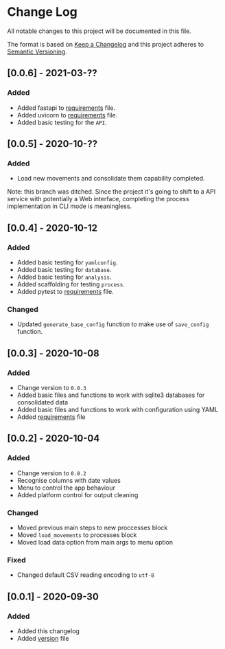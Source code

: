 
# Change Log
All notable changes to this project will be documented in this file.
 
The format is based on [Keep a Changelog](http://keepachangelog.com/)
and this project adheres to [Semantic Versioning](http://semver.org/).

## [0.0.6] - 2021-03-??

### Added

- Added fastapi to [requirements](./requirements.txt) file.
- Added uvicorn to [requirements](./requirements.txt) file.
- Added basic testing for the `API`.

## [0.0.5] - 2020-10-??
 
### Added

- Load new movements and consolidate them capability completed.

Note: this branch was ditched. Since the project it's going to shift to a API service with potentially a Web interface, completing the process implementation in CLI mode is meaningless.

## [0.0.4] - 2020-10-12
 
### Added

- Added basic testing for `yamlconfig`.
- Added basic testing for `database`.
- Added basic testing for `analysis`.
- Added scaffolding for testing `process`.
- Added pytest to [requirements](./requirements.txt) file.

### Changed

- Updated `generate_base_config` function to make use of `save_config` function.

## [0.0.3] - 2020-10-08
 
### Added

- Change version to `0.0.3`
- Added basic files and functions to work with sqlite3 databases for consolidated data
- Added basic files and functions to work with configuration using YAML
- Added [requirements](./requirements.txt) file

## [0.0.2] - 2020-10-04
 
### Added

- Change version to `0.0.2`
- Recognise columns with date values
- Menu to control the app behaviour
- Added platform control for output cleaning
   
### Changed

- Moved previous main steps to new proccesses block
- Moved `load_movements` to processes block
- Moved load data option from main args to menu option
 
### Fixed

- Changed default CSV reading encoding to `utf-8`

## [0.0.1] - 2020-09-30
 
### Added

- Added this changelog
- Added [version](./version.txt) file